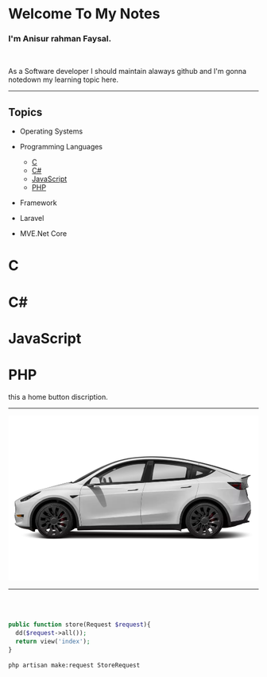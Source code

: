 # Welcome To My Notes
### I'm Anisur rahman Faysal.

<br>
<p>As a Software developer I should maintain alaways github and I'm gonna notedown my learning topic here.</p>
<hr>

## Topics

- Operating Systems


- Programming Languages
  - [C](#c)
  - [C#](#c#)
  - [JavaScript](#javascript)
  - [PHP](#php)
  
-  Framework
  - Laravel
  - MVE.Net Core


# C <a name="c"></a> 
# C# <a name="c#"></a> 
# JavaScript <a name="javascript"></a> 
# PHP <a name="php"></a> 

 this a home button discription.
<br>
<hr>

<img src="images/1af0ca3f-5236-47a5-a487-32b49ec94f27.webp">

<hr>
<br>

```php

public function store(Request $request){
  dd($request->all());
  return view('index');
}
```

```bash
php artisan make:request StoreRequest
```

